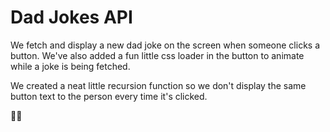 # Dad Jokes API

We fetch and display a new dad joke on the screen when someone clicks a button. We've also added a fun little css loader in the button to animate while a joke is being fetched. 

We created a neat little recursion function so we don't display the same button text to the person every time it's clicked. 

👨‍💼